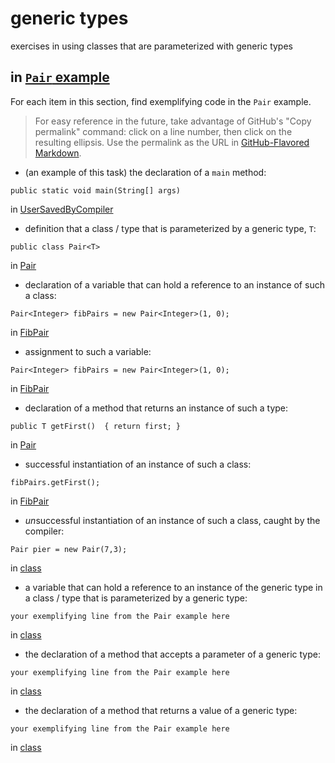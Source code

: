 # generic types

exercises in using classes that are parameterized with
generic types

## in [`Pair` example](https://github.com/stuyvesant-cs/solutionsHolmes/tree/master/2019-04-05_PairOfGenerics)

For each item in this section, find exemplifying code in the `Pair` example.
>For easy reference in the future, take advantage of
GitHub's "Copy permalink" command: click on a line number,
then click on the resulting ellipsis. Use the permalink as the URL
in [GitHub-Flavored Markdown](https://help.github.com/en/articles/basic-writing-and-formatting-syntax#links).


- (an example of this task) the declaration of a `main` method:
```
public static void main(String[] args)
```
in [UserSavedByCompiler](https://github.com/stuyvesant-cs/solutionsHolmes/blob/21b641c9dda3c43d3e71de138c24c29f11687d88/2019-04-05_PairOfGenerics/UserSavedByCompiler.java#L11)


- definition that a class / type that is parameterized by a generic type, `T`:
```
public class Pair<T>
```
in [Pair](https://github.com/KyleTheEdwards/5D_genericTypes/blob/4d799584bb3099b03da35d596efe908af9975ef8/FibPair/Pair.java#L8)


- declaration of a variable that can hold a reference to an instance
of such a class:
```
Pair<Integer> fibPairs = new Pair<Integer>(1, 0);
```
in [FibPair](https://github.com/KyleTheEdwards/5D_genericTypes/blob/4d799584bb3099b03da35d596efe908af9975ef8/FibPair/FibPair.java#L86)


- assignment to such a variable:
```
Pair<Integer> fibPairs = new Pair<Integer>(1, 0);
```
in [FibPair](https://github.com/KyleTheEdwards/5D_genericTypes/blob/4d799584bb3099b03da35d596efe908af9975ef8/FibPair/FibPair.java#L86)


- declaration of a method that returns an instance of such a type:
```
public T getFirst()  { return first; }
```
in [Pair](https://github.com/KyleTheEdwards/5D_genericTypes/blob/4d799584bb3099b03da35d596efe908af9975ef8/FibPair/Pair.java#L18)


- successful instantiation of an instance of such a class:
```
fibPairs.getFirst();
```
in [FibPair](https://github.com/KyleTheEdwards/5D_genericTypes/blob/4d799584bb3099b03da35d596efe908af9975ef8/FibPair/FibPair.java#L90)


- *un*successful instantiation of an instance of such a class,
caught by the compiler:
```
Pair pier = new Pair(7,3);
```
in [class](URL)


- a variable that can hold a reference to an instance of the generic type
in a class / type that is parameterized by a generic type:
```
your exemplifying line from the Pair example here
```
in [class](URL)


- the declaration of a method that accepts a parameter of a generic type:
```
your exemplifying line from the Pair example here
```
in [class](URL)


- the declaration of a method that returns a value of a generic type:
```
your exemplifying line from the Pair example here
```
in [class](URL)
